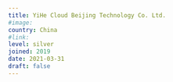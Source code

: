```yaml
---
title: YiHe Cloud Beijing Technology Co. Ltd.
#image: 
country: China
#link:
level: silver
joined: 2019
date: 2021-03-31
draft: false
---
```

